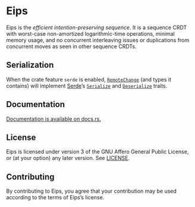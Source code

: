 Eips
====

Eips is the *efficient intention-preserving sequence*. It is a sequence
CRDT with worst-case non-amortized logarithmic-time operations, minimal
memory usage, and no concurrent interleaving issues or duplications from
concurrent moves as seen in other sequence CRDTs.

Serialization
-------------

When the crate feature `serde` is enabled, [`RemoteChange`] \(and types it
contains) will implement [Serde]’s [`Serialize`] and [`Deserialize`] traits.

[`RemoteChange`]:
https://docs.rs/eips/0.2/eips/changes/struct.RemoteChange.html
[Serde]: https://docs.rs/serde/1.0/serde/
[`Serialize`]: https://docs.rs/serde/1.0/serde/trait.Serialize.html
[`Deserialize`]: https://docs.rs/serde/1.0/serde/trait.Deserialize.html

Documentation
-------------

[Documentation is available on docs.rs.](https://docs.rs/eips)

License
-------

Eips is licensed under version 3 of the GNU Affero General Public License, or
(at your option) any later version. See [LICENSE](LICENSE).

Contributing
------------

By contributing to Eips, you agree that your contribution may be used according
to the terms of Eips’s license.
